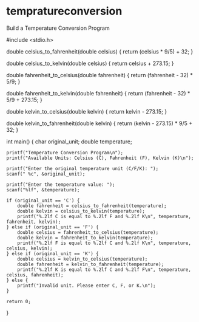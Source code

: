 # tempratureconversion
Build a Temperature Conversion Program

#include <stdio.h>

double celsius_to_fahrenheit(double celsius) {
    return (celsius * 9/5) + 32;
}

double celsius_to_kelvin(double celsius) {
    return celsius + 273.15;
}

double fahrenheit_to_celsius(double fahrenheit) {
    return (fahrenheit - 32) * 5/9;
}

double fahrenheit_to_kelvin(double fahrenheit) {
    return (fahrenheit - 32) * 5/9 + 273.15;
}

double kelvin_to_celsius(double kelvin) {
    return kelvin - 273.15;
}

double kelvin_to_fahrenheit(double kelvin) {
    return (kelvin - 273.15) * 9/5 + 32;
}

int main() {
    char original_unit;
    double temperature;

    printf("Temperature Conversion Program\n");
    printf("Available Units: Celsius (C), Fahrenheit (F), Kelvin (K)\n");

    printf("Enter the original temperature unit (C/F/K): ");
    scanf(" %c", &original_unit);

    printf("Enter the temperature value: ");
    scanf("%lf", &temperature);

    if (original_unit == 'C') {
        double fahrenheit = celsius_to_fahrenheit(temperature);
        double kelvin = celsius_to_kelvin(temperature);
        printf("%.2lf C is equal to %.2lf F and %.2lf K\n", temperature, fahrenheit, kelvin);
    } else if (original_unit == 'F') {
        double celsius = fahrenheit_to_celsius(temperature);
        double kelvin = fahrenheit_to_kelvin(temperature);
        printf("%.2lf F is equal to %.2lf C and %.2lf K\n", temperature, celsius, kelvin);
    } else if (original_unit == 'K') {
        double celsius = kelvin_to_celsius(temperature);
        double fahrenheit = kelvin_to_fahrenheit(temperature);
        printf("%.2lf K is equal to %.2lf C and %.2lf F\n", temperature, celsius, fahrenheit);
    } else {
        printf("Invalid unit. Please enter C, F, or K.\n");
    }

    return 0;
}
